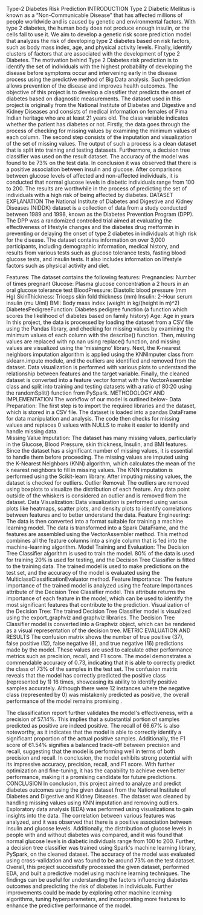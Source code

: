 Type-2 Diabetes Risk Prediction
INTRODUCTION 
Type 2 Diabetic Mellitus is known as a “Non-Communicable Disease” that has affected millions of people worldwide and is caused by genetic and environmental factors. With type 2 diabetes, the human body does not produce enough insulin, or the cells fail to use it. We aim to develop a genetic risk score prediction model that analyzes the risk of developing type 2 diabetes based on risk factors, such as body mass index, age, and physical activity levels. Finally, identify clusters of factors that are associated with the development of type 2 Diabetes. The motivation behind Type 2 Diabetes risk prediction is to identify the set of individuals with the highest probability of developing the disease before symptoms occur and intervening early in the disease process using the predictive method of Big Data analysis. Such prediction allows prevention of the disease and improves health outcomes. 
The objective of this project is to develop a classifier that predicts the onset of diabetes based on diagnostic measurements. The dataset used in this project is originally from the National Institute of Diabetes and Digestive and Kidney Diseases and consists of medical information on females of Pima Indian heritage who are at least 21 years old. The class variable indicates whether the patient has diabetes or not. Firstly, the data goes through the process of checking for missing values by examining the minimum values of each column. The second step consists of the imputation and visualization of the set of missing values. The output of such a process is a clean dataset that is split into training and testing datasets. Furthermore, a decision tree classifier was used on the result dataset. The accuracy of the model was found to be 73% on the test data. In conclusion it was observed that there is a positive association between insulin and glucose. After comparisons between glucose levels of affected and non-affected individuals, it is conducted that normal glucose levels in diabetic individuals range from 100 to 200. The results are worthwhile in the process of predicting the set of individuals with a high risk of being affected by diabetes. 
DATASET EXPLANATION 
The National Institute of Diabetes and Digestive and Kidney Diseases (NIDDK) dataset is a collection of data from a study conducted between 1989 and 1998, known as the Diabetes Prevention Program (DPP). The DPP was a randomized controlled trial aimed at evaluating the effectiveness of lifestyle changes and the diabetes drug metformin in preventing or delaying the onset of type 2 diabetes in individuals at high risk for the disease. 
The dataset contains information on over 3,000 participants, including demographic information, medical history, and results from various tests such as glucose tolerance tests, fasting blood glucose tests, and insulin tests. It also includes information on lifestyle factors such as physical activity and diet. 
  
Features: The dataset contains the following features: 
Pregnancies: Number of times pregnant
Glucose: Plasma glucose concentration a 2 hours in an oral glucose tolerance test BloodPressure: Diastolic blood pressure (mm Hg)
SkinThickness: Triceps skin fold thickness (mm)
Insulin: 2-Hour serum insulin (mu U/ml)
BMI: Body mass index (weight in kg/(height in m)^2)
DiabetesPedigreeFunction: Diabetes pedigree function (a function which scores the likelihood of diabetes based on family history)
Age: Age in years 
In this project, the data is processed by loading the dataset from a CSV file using the Pandas library, and checking for missing values by examining the minimum values of each column with the describe() function. Then, missing values are replaced with np.nan using replace() function, and missing values are visualized using the ‘missingno’ library. Next, the K-nearest neighbors imputation algorithm is applied using the KNNImputer class from sklearn.impute module, and the outliers are identified and removed from the dataset. Data visualization is performed with various plots to understand the relationship between features and the target variable. Finally, the cleaned dataset is converted into a feature vector format with the VectorAssembler class and split into training and testing datasets with a ratio of 80:20 using the randomSplit() function from PySpark. 
METHODOLOGY AND IMPLEMENTATION 
The workflow of our model is outlined below- 
Data Preparation: The first step is to import the required libraries and the dataset, which is stored in a CSV file. The dataset is loaded into a pandas DataFrame for data manipulation and analysis. The code then checks for missing values and replaces 0 values with NULLS to make it easier to identify and handle missing data.  
Missing Value Imputation: The dataset has many missing values, particularly in the Glucose, Blood Pressure, skin thickness, Insulin, and BMI features. Since the dataset has a significant number of missing values, it is essential to handle them before proceeding. The missing values are imputed using the K-Nearest Neighbors (KNN) algorithm, which calculates the mean of the k nearest neighbors to fill in missing values. The KNN imputation is performed using the Scikit-learn library. After imputing missing values, the dataset is checked for outliers. 
Outlier Removal: The outliers are removed using boxplots to visualize the distribution of each feature. Any data point outside of the whiskers is considered an outlier and is removed from the dataset. 
Data Visualization: Data visualization is performed using various plots like heatmaps, scatter plots, and density plots to identify correlations between features and to better understand the data. 
Feature Engineering: The data is then converted into a format suitable for training a machine learning model. The data is transformed into a Spark DataFrame, and the features are assembled using the VectorAssembler method. This method combines all the feature columns into a single column that is fed into the machine-learning algorithm. 
Model Training and Evaluation: The Decision Tree Classifier algorithm is used to train the model. 80% of the data is used for training 20% is used for testing, and the Decision Tree Classifier is fitted to the training data. The trained model is used to make predictions on the test set, and the accuracy of the model is evaluated using the MulticlassClassificationEvaluator method.
Feature Importance: The feature importance of the trained model is analyzed using the feature Importances attribute of the Decision Tree Classifier model. This attribute returns the importance of each feature in the model, which can be used to identify the most significant features that contribute to the prediction. 
Visualization of the Decision Tree: The trained Decision Tree Classifier model is visualized using the export_graphviz and graphviz libraries. The Decision Tree Classifier model is converted into a Graphviz object, which can be rendered as a visual representation of the decision tree.
METRIC EVALUATION AND RESULTS 
The confusion matrix shows the number of true positive (37), false positive (12), false negative (8), and true negative (16) predictions made by the model. These values are used to calculate other performance metrics such as precision, recall, and F1 score. 
The model demonstrates a commendable accuracy of 0.73, indicating that it is able to correctly predict the class of 73% of the samples in the test set. The confusion matrix reveals that the model has correctly predicted the positive class (represented by 1) 16 times, showcasing its ability to identify positive samples accurately. Although there were 12 instances where the negative class (represented by 0) was mistakenly predicted as positive, the overall performance of the model remains promising . 
 
The classification report further validates the model's effectiveness, with a precision of 57.14%. This implies that a substantial portion of samples predicted as positive are indeed positive. The recall of 66.67% is also noteworthy, as it indicates that the model is able to correctly identify a significant proportion of the actual positive samples. Additionally, the F1 score of 61.54% signifies a balanced trade-off between precision and recall, suggesting that the model is performing well in terms of both precision and recall. 
In conclusion, the model exhibits strong potential with its impressive accuracy, precision, recall, and F1 score. With further optimization and fine-tuning, it has the capability to achieve even better performance, making it a promising candidate for future predictions. 
CONCLUSION 
In conclusion, this project aimed to analyze and predict diabetes outcomes using the given dataset from the National Institute of Diabetes and Digestive and Kidney Diseases. The dataset was cleaned by handling missing values using KNN imputation and removing outliers. Exploratory data analysis (EDA) was performed using visualizations to gain insights into the data. The correlation between various features was analyzed, and it was observed that there is a positive association between insulin and glucose levels. Additionally, the distribution of glucose levels in people with and without diabetes was compared, and it was found that normal glucose levels in diabetic individuals range from 100 to 200. Further, a decision tree classifier was trained using Spark's machine learning library, PySpark, on the cleaned dataset. The accuracy of the model was evaluated using cross-validation and was found to be around 73% on the test dataset. 
Overall, this project successfully processed the given dataset, performed EDA, and built a predictive model using machine learning techniques. The findings can be useful for understanding the factors influencing diabetes outcomes and predicting the risk of diabetes in individuals. Further improvements could be made by exploring other machine learning algorithms, tuning hyperparameters, and incorporating more features to enhance the predictive performance of the model. 

